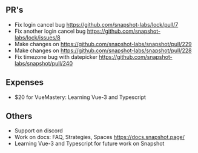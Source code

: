 ## PR's
- Fix login cancel bug https://github.com/snapshot-labs/lock/pull/7
- Fix another login cancel bug https://github.com/snapshot-labs/lock/issues/8
- Make changes on https://github.com/snapshot-labs/snapshot/pull/229
- Make changes on https://github.com/snapshot-labs/snapshot/pull/228
- Fix timezone bug with datepicker https://github.com/snapshot-labs/snapshot/pull/240


## Expenses
- $20 for VueMastery: Learning Vue-3 and Typescript

## Others
- Support on discord
- Work on docs: FAQ, Strategies, Spaces https://docs.snapshot.page/
- Learning Vue-3 and Typescript for future work on Snapshot
